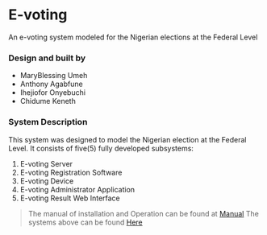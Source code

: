 # E-voting
An e-voting system modeled for the Nigerian elections at the Federal Level

### Design and built by
- MaryBlessing Umeh
- Anthony Agabfune 
- Ihejiofor Onyebuchi
- Chidume Keneth

### System Description
This system was designed to model the Nigerian election at the Federal Level. It consists of five(5) fully developed subsystems:
1. E-voting Server
2. E-voting Registration Software
3. E-voting Device
4. E-voting Administrator Application
5. E-voting Result Web Interface

> The manual of installation and Operation can be found at  [Manual](https://github.com/marybngozi/E-voting/blob/master/manual.pdf)
> The systems above can be found [Here](https://mega.nz/#F!phcRjIKD!piPUM834rNgAssCrLgjysA)
